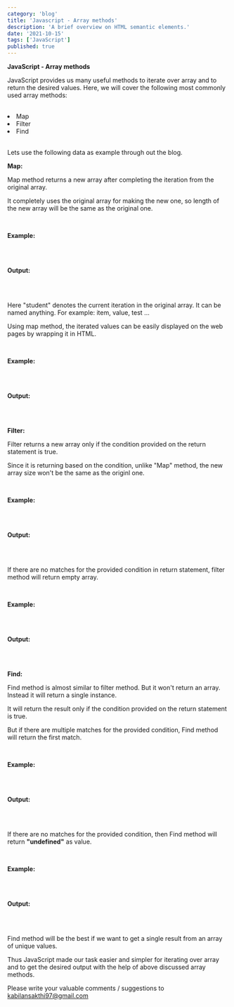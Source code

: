 ```yaml
---
category: 'blog'
title: 'Javascript - Array methods'
description: 'A brief overview on HTML semantic elements.'
date: '2021-10-15'
tags: ['JavaScript']
published: true
---
```


**JavaScript - Array methods**

JavaScript provides us many useful methods to iterate over array and to return the desired values. Here, we will cover the following most commonly used array methods:

<br/>

<li>Map</li>

<li>Filter</li>

<li>Find</li>

<br/>

Lets use the following data as example through out the blog.

**Map:**

Map method returns a new array after completing the iteration from the original array.

It completely uses the original array for making the new one, so length of the new array will be the same as the original one.

<br/>

**Example:**

<br/>



<br/>

**Output:**

<br/>



<br/>

Here "student" denotes the current iteration in the original array. It can be named anything. For example: item, value, test ...

Using map method, the iterated values can be easily displayed on the web pages by wrapping it in HTML.

<br/>

**Example:**

<br/>



<br/>

**Output:**

<br/>



<br/>

**Filter:**

Filter returns a new array only if the condition provided on the return statement is true.

Since it is returning based on the condition, unlike "Map" method, the new array size won't be the same as the originl one.

<br/>

**Example:**

<br/>



<br/>

**Output:**

<br/>



<br/>

If there are no matches for the provided condition in return statement, filter method will return empty array.

<br/>

**Example:**

<br/>



<br/>

**Output:**

<br/>



<br/>

**Find:**

Find method is almost similar to filter method. But it won't return an array. Instead it will return a single instance.

It will return the result only if the condition provided on the return statement is true.

But if there are multiple matches for the provided condition, Find method will return the first match.

<br/>

**Example:**

<br/>



<br/>

**Output:**

<br/>



<br/>

If there are no matches for the provided condition, then Find method will return **"undefined"** as value.

<br/>

**Example:**

<br/>



<br/>

**Output:**

<br/>



<br/>

Find method will be the best if we want to get a single result from an array of unique values.

Thus JavaScript made our task easier and simpler for iterating over array and to get the desired output with the help of above discussed array methods.

Please write your valuable comments / suggestions to <a href="mailto:kabilansakthi97@gmail.com">kabilansakthi97@gmail.com</a>